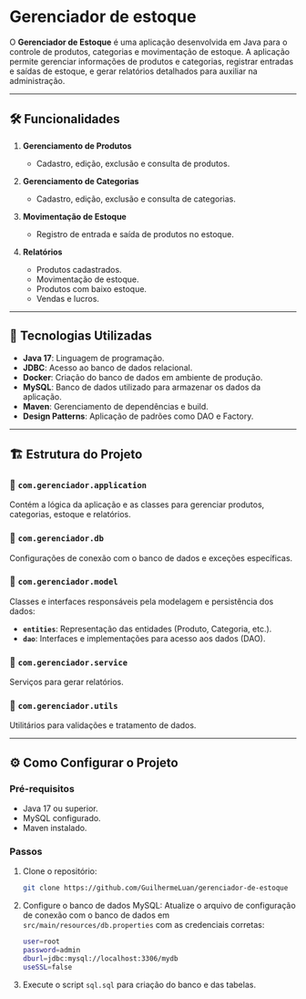 # Gerenciador de estoque

O **Gerenciador de Estoque** é uma aplicação desenvolvida em Java para o controle de produtos, categorias e movimentação de estoque. A aplicação permite gerenciar informações de produtos e categorias, registrar entradas e saídas de estoque, e gerar relatórios detalhados para auxiliar na administração.

---

## 🛠️ Funcionalidades

1. **Gerenciamento de Produtos**
    - Cadastro, edição, exclusão e consulta de produtos.

2. **Gerenciamento de Categorias**
    - Cadastro, edição, exclusão e consulta de categorias.

3. **Movimentação de Estoque**
    - Registro de entrada e saída de produtos no estoque.

4. **Relatórios**
    - Produtos cadastrados.
    - Movimentação de estoque.
    - Produtos com baixo estoque.
    - Vendas e lucros.

---

## 🧰 Tecnologias Utilizadas

- **Java 17**: Linguagem de programação.
- **JDBC**: Acesso ao banco de dados relacional.
- **Docker**: Criação do banco de dados em ambiente de produção.
- **MySQL**: Banco de dados utilizado para armazenar os dados da aplicação.
- **Maven**: Gerenciamento de dependências e build.
- **Design Patterns**: Aplicação de padrões como DAO e Factory.
---

## 🏗️ Estrutura do Projeto

### 📁 `com.gerenciador.application`
Contém a lógica da aplicação e as classes para gerenciar produtos, categorias, estoque e relatórios.

### 📁 `com.gerenciador.db`
Configurações de conexão com o banco de dados e exceções específicas.

### 📁 `com.gerenciador.model`
Classes e interfaces responsáveis pela modelagem e persistência dos dados:
- **`entities`**: Representação das entidades (Produto, Categoria, etc.).
- **`dao`**: Interfaces e implementações para acesso aos dados (DAO).

### 📁 `com.gerenciador.service`
Serviços para gerar relatórios.

### 📁 `com.gerenciador.utils`
Utilitários para validações e tratamento de dados.

---

## ⚙️ Como Configurar o Projeto

### Pré-requisitos
- Java 17 ou superior.
- MySQL configurado.
- Maven instalado.

### Passos

1. Clone o repositório:
   ```bash
   git clone https://github.com/GuilhermeLuan/gerenciador-de-estoque

2. Configure o banco de dados MySQL:
   Atualize o arquivo de configuração de conexão com o banco de dados em `src/main/resources/db.properties` com as credenciais corretas:
    ```bash
    user=root
    password=admin
    dburl=jdbc:mysql://localhost:3306/mydb
    useSSL=false
3. Execute o script `sql.sql` para criação do banco e das tabelas.